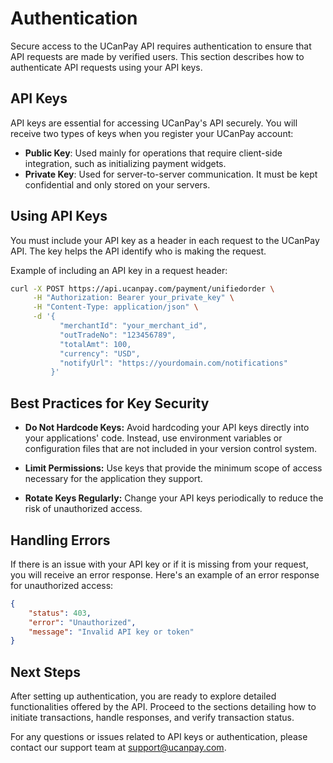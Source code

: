 # Authentication

Secure access to the UCanPay API requires authentication to ensure that API requests are made by verified users. This section describes how to authenticate API requests using your API keys.

## API Keys

API keys are essential for accessing UCanPay's API securely. You will receive two types of keys when you register your UCanPay account:

- **Public Key**: Used mainly for operations that require client-side integration, such as initializing payment widgets.
- **Private Key**: Used for server-to-server communication. It must be kept confidential and only stored on your servers.

## Using API Keys

You must include your API key as a header in each request to the UCanPay API. The key helps the API identify who is making the request.

Example of including an API key in a request header:

```bash
curl -X POST https://api.ucanpay.com/payment/unifiedorder \
     -H "Authorization: Bearer your_private_key" \
     -H "Content-Type: application/json" \
     -d '{
           "merchantId": "your_merchant_id",
           "outTradeNo": "123456789",
           "totalAmt": 100,
           "currency": "USD",
           "notifyUrl": "https://yourdomain.com/notifications"
         }'
```

## Best Practices for Key Security

- **Do Not Hardcode Keys:** Avoid hardcoding your API keys directly into your applications' code. Instead, use environment variables or configuration files that are not included in your version control system.

- **Limit Permissions:** Use keys that provide the minimum scope of access necessary for the application they support.

- **Rotate Keys Regularly:** Change your API keys periodically to reduce the risk of unauthorized access.

## Handling Errors

If there is an issue with your API key or if it is missing from your request, you will receive an error response. Here's an example of an error response for unauthorized access:

```json
{
    "status": 403,
    "error": "Unauthorized",
    "message": "Invalid API key or token"
}
```

## Next Steps
After setting up authentication, you are ready to explore detailed functionalities offered by the API. Proceed to the sections detailing how to initiate transactions, handle responses, and verify transaction status.

For any questions or issues related to API keys or authentication, please contact our support team at support@ucanpay.com.